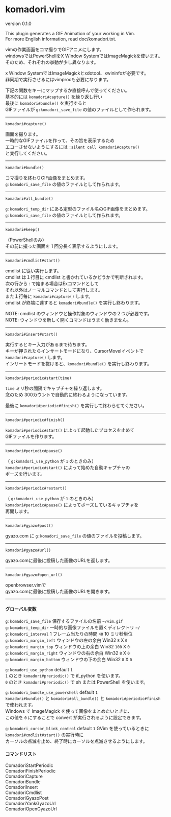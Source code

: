komadori.vim
============

version 0.1.0  

This plugin generates a GIF Animation of your working in Vim.  
For more English information, read doc/komadori.txt.  

vimの作業画面をコマ撮りでGIFアニメにします。  
windowsではPowerShellをX Window SystemではImageMagickを使います。  
そのため、それぞれの挙動が少し異なります。  

x Window SystemではImageMagickとxdotool、xwininfoが必要です。  
非同期で実行させるにはvimprocも必要になります。  

下記の関数をキーにマップするか直接呼んで使ってください。  
基本的には `komadori#capture()` を繰り返し行い  
最後に `komadori#bundle()` を実行すると  
GIFファイルが `g:komadori_save_file` の値のファイルとして作られます。  


---

```
komadori#capture()
```

画面を撮ります。  
一時的なGIFファイルを作って、その旨を表示するため  
エコーさせないようにするには `:silent call komadori#capture()`  
と実行してください。  

---

```
komadori#bundle()
```

コマ撮りを終わりGIF画像をまとめます。  
`g:komadori_save_file` の値のファイルとして作られます。  

---

```
komadori#all_bundle()
```

`g:komadori_temp_dir` にある定型のファイル名のGIF画像をまとめます。  
`g:komadori_save_file` の値のファイルとして作られます。  

---

```
komadori#keep()
```

（PowerShellのみ）  
その前に撮った画面を 1 回分長く表示するようにします。  

---

```
komadori#cmdlist#start()
```

cmdlist に従い実行します。  
cmdlist は１行目に cmdlist と書かれているかどうかで判断されます。  
次の行から : で始まる場合はExコマンドとして  
それ以外はノーマルコマンドとして実行します。  
また１行毎に `komadori#capture()` します。  
cmdlist が終端に達すると `komadori#bundle()` を実行し終わります。  

NOTE: cmdlist のウィンドウと操作対象のウィンドウの２つが必要です。  
NOTE: ウィンドウを新しく開くコマンドはうまく動きません。  

---

```
komadori#insert#start()
```

実行するとキー入力があるまで待ちます。  
キーが押されたらインサートモードになり、CursorMoveIイベントで `komadori#capture()` します。  
インサートモードを抜けると、`komadori#bundle()` を実行し終わります。  

---

```
komadori#periodic#start(time)
```

`time` ミリ秒の間隔でキャプチャを繰り返します。  
念のため 300カウントで自動的に終わるようになっています。  

最後に `komadori#periodic#finish()` を実行して終わらせてください。  

---

```
komadori#periodic#finish()
```

`komadori#periodic#start()` によって起動したプロセスを止めて  
GIFファイルを作ります。  

---

```
komadori#periodic#pause()
```

（ `g:komadori_use_python` が `1` のときのみ）  
`komadori#periodic#start()` によって始めた自動キャプチャの  
ポーズを行います。  

---

```
komadori#periodic#restart()
```

（ `g:komadori_use_python` が `1` のときのみ）  
`komadori#periodic#pause()` によってポーズしているキャプチャを  
再開します。  

---

```
komadori#gyazo#post()
```

gyazo.com に `g:komadori_save_file` の値のファイルを投稿します。  

---

```
komadori#gyazo#url()
```

gyazo.comに最後に投稿した画像のURLを返します。  

---

```
komadori#gyazo#open_url()
```

openbrowser.vimで  
gyazo.comに最後に投稿した画像のURLを開きます。  

---

#### グローバル変数

 `g:komadori_save_file`     保存するファイルの名前 `~/vim.gif`  
 `g:komadori_temp_dir`      一時的な画像ファイルを置くディレクトリ `~/`  
 `g:komadori_interval`      1 フレーム当たりの時間 `40` 10 ミリ秒単位  
 `g:komadori_margin_left`   ウィンドウの左の余白  Win32 `8`   X  `0`  
 `g:komadori_margin_top`    ウィンドウの上の余白  Win32 `100` X  `0`  
 `g:komadori_margin_right`  ウィンドウの右の余白  Win32 `8`   X  `0`  
 `g:komadori_margin_bottom` ウィンドウの下の余白  Win32 `8`   X  `0`  
 
 `g:komadori_use_python` default `1`  
 `1` のとき `komadori#preriodic()` で if_python を使います。  
 `0` のとき `komadori#preriodic()` で sh または PowerShell を使います。  

 `g:komadori_bundle_use_powershell` default `1`  
 `komadori#bundle()` と `komadori#all_bundle()` と `komadori#periodic#finish` で使われます。  
 Windows で ImageMagick を使って画像をまとめたいときに、  
 この値を `0` にすることで convert が実行されるように設定できます。  
 
 `g:komadori_cursor_blink_control` default `1`
 GVim を使っているときに `komadori#cmdlist#start()` の実行時に  
 カーソルの点滅を止め、終了時にカーソルを点滅させるようにします。  

#### コマンドリスト


 ComadoriStartPeriodic   
 ComadoriFinishPeriodic  
 ComadoriCapture         
 ComadoriBundle          
 ComadoriInsert          
 ComadoriCmdlist         
 ComadoriGyazoPost       
 ComadoriYankGyazoUrl    
 ComadoriOpenGyazoUrl    
